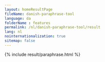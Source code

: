 ```yaml
---
layout: homeResultPage
fileName: danish-paraphrase-tool
language: da
folderName : features
permalink: /nl/danish-paraphrase-tool/result
lang: nl
nointernationalization: true
sitemap: false
---
```

{% include result/paraphrase.html %}

<script src="/js/result/paraprashing.js" data-foldername="{{page.folderName}}" data-lang="{{page.lang}}"></script>